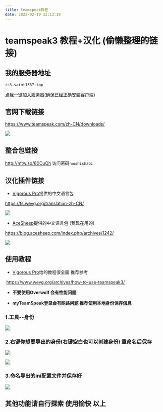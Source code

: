 ```yaml
---
title: teamspeak教程
date: 2022-02-19 12:13:19
---
```


# teamspeak3 教程+汉化 (~~偷懒整理的链接~~)

## 我的服务器地址

`ts3.saint1337.top`

[点我一键加入服务器(确保已经正确安装客户端)](ts3server://ts3.saint1337.top/)

## 官网下载链接

https://www.teamspeak.com/zh-CN/downloads/

![](https://cdn.jsdelivr.net/gh/duzhuoshanwai/Image-Hosting/img/20220219151012.png)

## 整合包链接

http://mtw.so/60CuQh 访问密码:`woshishabi`

## 汉化插件链接

- [Vigorous Pro](https://www.wevg.org/)提供的中文语言包

https://ts.wevg.org/translation-zh-CN/

![](https://cdn.jsdelivr.net/gh/duzhuoshanwai/Image-Hosting/img/20220219153410.png)

- [AceSheep](https://blog.acesheep.com/index.php/archives/1242/)提供的中文语言包 (我现在用的)

https://blog.acesheep.com/index.php/archives/1242/

![](https://cdn.jsdelivr.net/gh/duzhuoshanwai/Image-Hosting/img/20220219154502.png)

## 使用教程

- [Vigorous Pro](https://www.wevg.org/)给的教程很全面 推荐参考

​       https://www.wevg.org/archives/how-to-use-teamspeak3/

- **不要使用Overwolf 会有性能问题**

- **myTeamSpeak登录会有网路问题 推荐使用本地身份保存信息**

### 1.工具--身份

  ![](https://cdn.jsdelivr.net/gh/duzhuoshanwai/Image-Hosting/img/20220219160026.png)

### 2.右键你想要导出的身份(右键空白也可以创建身份) 重命名后保存

![](https://cdn.jsdelivr.net/gh/duzhuoshanwai/Image-Hosting/img/20220219155624.png)

![](https://cdn.jsdelivr.net/gh/duzhuoshanwai/Image-Hosting/img/20220219155643.png)

### 3.命名导出的ini配置文件并保存好

![](https://cdn.jsdelivr.net/gh/duzhuoshanwai/Image-Hosting/img/20220219155941.png)

## 其他功能请自行探索 使用愉快 以上
